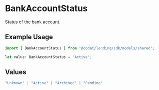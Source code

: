 # BankAccountStatus

Status of the bank account.

## Example Usage

```typescript
import { BankAccountStatus } from "@codat/lending/sdk/models/shared";

let value: BankAccountStatus = "Active";
```

## Values

```typescript
"Unknown" | "Active" | "Archived" | "Pending"
```